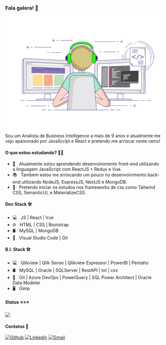 ### Fala galera! 👋 

<img align="right" alt="GIF" src="https://raw.githubusercontent.com/devSouvik/devSouvik/master/gif3.gif" width="500"/>
Sou um Analista de Business Intelligence a mais de 9 anos e atualmente me vejo apaixonado por JavaScript e React e pretendo me arriscar neste ramo! 

#### O que estou estudando? 👨‍🎓
- 🔭  &nbsp; Atualmente estou aprendendo desenvolvimento front-end utilizando a linguagem JavaScript com ReactJS + Redux e Vue.
- 📚  &nbsp; Também estou me arriscando um pouco no desenvolvimento back-end utilizando NodeJS, ExpressJS, NextJS e MongoDB.
- 🦄  &nbsp; Pretendo iniciar os estudos nos frameworks de css como Tailwind CSS, SemanticUI, e MaterializeCSS.

#### Dev Stack 🛠 
- 💻 &nbsp; JS | React | Vue  
- 🌐 &nbsp; HTML | CSS | Bootstrap 
- 🛢 &nbsp; MySQL | MongoDB
- 🔧 &nbsp; Visual Studio Code | Git

#### B.I. Stack 🛠 

- 💻 &nbsp; Qlikview | Qlik Sense | Qlikview Expressor | PowerBI | Pentaho
- 🛢 &nbsp; MySQL | Oracle | SQLServer | RestAPI | txt | csv
- 🔧 &nbsp; Git | Azure DevOps | PowerQuery | SQL Power Architect | Oracle Data Modeler
- 🖥 &nbsp; Gimp

#### Status ⭐⭐⭐
[<img align="left" width="400" src="https://github-readme-stats.vercel.app/api?username=joaosutel&show_icons=true"/>](https://github.com/joaosutel/)
<br>

#### Contatos 📝
[![Github](https://img.shields.io/badge/-Github-000?style=flat&logo=Github&logoColor=white)](https://github.com/joaosutel)
[![Linkedin](https://img.shields.io/badge/-LinkedIn-blue?style=flat&logo=Linkedin&logoColor=white)](https://www.linkedin.com/in/jsutel/)
[![Gmail](https://img.shields.io/badge/-Gmail-c14438?style=flat&logo=Gmail&logoColor=white)](mailto:joao.sutel@gmail.com)
